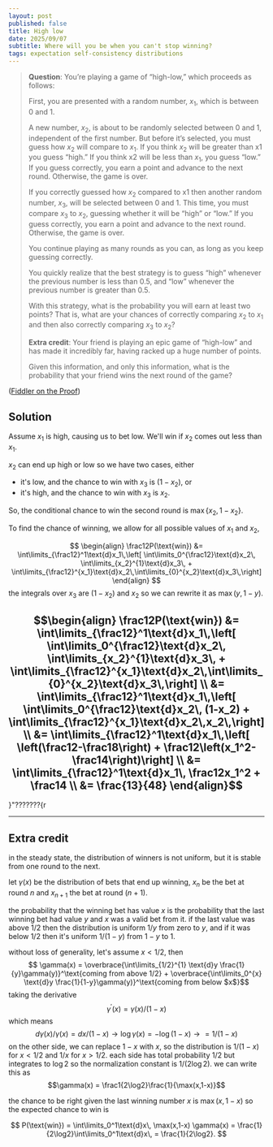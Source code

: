```yaml
---
layout: post
published: false
title: High low
date: 2025/09/07
subtitle: Where will you be when you can't stop winning?
tags: expectation self-consistency distributions
---
```


>**Question**: You’re playing a game of “high-low,” which proceeds as follows:
>
>First, you are presented with a random number, $x_1$, which is between $0$ and $1$.
>
>A new number, $x_2$, is about to be randomly selected between $0$ and $1$, independent of the first number. But before it’s selected, you must guess how $x_2$ will compare to $x_1.$ If you think $x_2$ will be greater than x1 you guess “high.” If you think x2 will be less than $x_1,$ you guess “low.” If you guess correctly, you earn a point and advance to the next round. Otherwise, the game is over.
>
>If you correctly guessed how $x_2$ compared to x1 then another random number, $x_3,$ will be selected between $0$ and $1.$ This time, you must compare $x_3$ to $x_2,$ guessing whether it will be “high” or “low.” If you guess correctly, you earn a point and advance to the next round. Otherwise, the game is over.
>
>You continue playing as many rounds as you can, as long as you keep guessing correctly.
>
>You quickly realize that the best strategy is to guess “high” whenever the previous number is less than $0.5,$ and “low” whenever the previous number is greater than $0.5.$
>
>With this strategy, what is the probability you will earn at least two points? That is, what are your chances of correctly comparing $x_2$ to $x_1$ and then also correctly comparing $x_3$ to $x_2$?
>
>**Extra credit**: Your friend is playing an epic game of “high-low” and has made it incredibly far, having racked up a huge number of points.
>
>Given this information, and only this information, what is the probability that your friend wins the next round of the game?
<!--more-->

([Fiddler on the Proof](https://thefiddler.substack.com/p/how-low-or-high-can-you-go))

## Solution

Assume $x_1$ is high, causing us to bet low. We'll win if $x_2$ comes out less than $x_1.$

$x_2$ can end up high or low so we have two cases, either
- it's low, and the chance to win with $x_3$ is $(1-x_2),$ or 
- it's high, and the chance to win with $x_3$ is $x_2.$

So, the conditional chance to win the second round is $\max\{x_2, 1-x_2\}.$

To find the chance of winning, we allow for all possible values of $x_1$ and $x_2,$ 

$$ \begin{align}
	\frac12P(\text{win}) &= \int\limits_{\frac12}^1\text{d}x_1\,\left[ \int\limits_0^{\frac12}\text{d}x_2\, \int\limits_{x_2}^{1}\text{d}x_3\, + \int\limits_{\frac12}^{x_1}\text{d}x_2\,\int\limits_{0}^{x_2}\text{d}x_3\,\right]
\end{align}
$$
the integrals over $x_3$ are $(1-x_2)$ and $x_2$ so we can rewrite it as $\max(y, 1-y).$ 

$$\begin{align}
\frac12P(\text{win}) &= \int\limits_{\frac12}^1\text{d}x_1\,\left[ \int\limits_0^{\frac12}\text{d}x_2\, \int\limits_{x_2}^{1}\text{d}x_3\, + \int\limits_{\frac12}^{x_1}\text{d}x_2\,\int\limits_{0}^{x_2}\text{d}x_3\,\right] \\
&= \int\limits_{\frac12}^1\text{d}x_1\,\left[ \int\limits_0^{\frac12}\text{d}x_2\, (1-x_2) + \int\limits_{\frac12}^{x_1}\text{d}x_2\,x_2\,\right]\\
&= \int\limits_{\frac12}^1\text{d}x_1\,\left[ \left(\frac12-\frac18\right) + \frac12\left(x_1^2-\frac14\right)\right] \\
&= \int\limits_{\frac12}^1\text{d}x_1\, \frac12x_1^2 + \frac14 \\
&= \frac{13}{48}
\end{align}$$
---

}"???????{r

---

## Extra credit

in the steady state, the distribution of winners is not uniform, but it is stable from one round to the next. 

let $\gamma(x)$ be the distribution of bets that end up winning, $x_n$ be the bet at round $n$ and $x_{n+1}$ the bet at round $(n+1)$.

the probability that the winning bet has value $x$ is the probability that the last winning bet had value $y$ and $x$ was a valid bet from it. if the last value was above $1/2$ then the distribution is uniform $1/y$ from zero to $y$, and if it was below $1/2$ then it's uniform $1/(1-y)$ from $1-y$ to $1$.

without loss of generality, let's assume $x < 1/2$, then
$$ \gamma(x) = \overbrace{\int\limits_{1/2}^{1} \text{d}y \frac{1}{y}\gamma(y)}^\text{coming from above 1/2} + \overbrace{\int\limits_0^{x} \text{d}y \frac{1}{1-y}\gamma(y)}^\text{coming from below $x$}$$
taking the derivative $$\gamma^\prime(x) = \gamma(x)/(1-x) $$ which means $$d\gamma(x)/\gamma(x) = dx/(1-x) \rightarrow \log\gamma(x) = -\log(1-x) \rightarrow = 1/(1-x)$$
on the other side, we can replace $1-x$ with $x,$ so the distribution is $1/(1-x)$ for $x<1/2$ and $1/x$ for $x>1/2$. each side has total probability $1/2$ but integrates to $\log 2$ so the normalization constant is $1/(2\log 2)$. we can write this as 
$$\gamma(x) = \frac1{2\log2}\frac{1}{\max(x,1-x)}$$

the chance to be right given the last winning number $x$ is $\max(x,1-x)$ so the expected chance to win is

$$ P(\text{win}) = \int\limits_0^1\text{d}x\, \max(x,1-x) \gamma(x) = \frac{1}{2\log2}\int\limits_0^1\text{d}x\, = \frac{1}{2\log2}. $$


<br>
